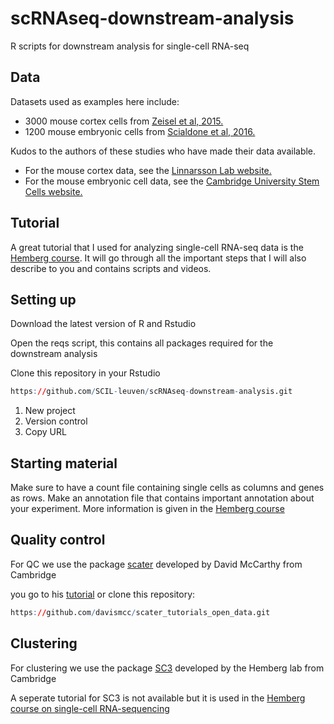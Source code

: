 # scRNAseq-downstream-analysis
R scripts for downstream analysis for single-cell RNA-seq

## Data
Datasets used as examples here include:
* 3000 mouse cortex cells from [Zeisel et al, 2015.](http://science.sciencemag.org/content/347/6226/1138)
* 1200 mouse embryonic cells from [Scialdone et al, 2016.](http://www.nature.com/nature/journal/v535/n7611/full/nature18633.html?foxtrotcallback=true)

Kudos to the authors of these studies who have made their data available.
* For the mouse cortex data, see the [Linnarsson Lab website.](http://linnarssonlab.org/cortex/)
* For the mouse embryonic cell data, see the [Cambridge University Stem Cells website.](http://gastrulation.stemcells.cam.ac.uk/scialdone2016)

## Tutorial

A great tutorial that I used for analyzing single-cell RNA-seq data is the [Hemberg course](https://hemberg-lab.github.io/scRNA.seq.course/).
It will go through all the important steps that I will also describe to you and contains scripts and videos.

## Setting up
Download the latest version of R and Rstudio

Open the reqs script, this contains all packages required for the downstream analysis

Clone this repository in your Rstudio
```R
https://github.com/SCIL-leuven/scRNAseq-downstream-analysis.git
```

1. New project
2. Version control
3. Copy URL

## Starting material

Make sure to have a count file containing single cells as columns and genes as rows.
Make an annotation file that contains important annotation about your experiment.
More information is given in the [Hemberg course](https://hemberg-lab.github.io/scRNA.seq.course/exprs-qc.html#tung-dataset)

## Quality control

For QC we use the package [scater](https://github.com/davismcc/scater) developed by David McCarthy from Cambridge

you go to his [tutorial](https://github.com/davismcc/scater_tutorials_open_data) or clone this repository:
```R
https://github.com/davismcc/scater_tutorials_open_data.git
```

## Clustering

For clustering we use the package [SC3](https://github.com/hemberg-lab/SC3) developed by the Hemberg lab from Cambridge

A seperate tutorial for SC3 is not available but it is used in the [Hemberg course on single-cell RNA-sequencing](https://hemberg-lab.github.io/scRNA.seq.course/)

